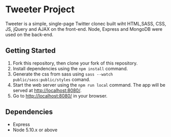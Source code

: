 # Tweeter Project

Tweeter is a simple, single-page Twitter clonec built wiht HTML,SASS, CSS, JS, jQuery and AJAX on the front-end. Node, Express and MongoDB were used on the back-end.

## Getting Started

1. Fork this repository, then clone your fork of this repository.
2. Install dependencies using the `npm install` command.
3. Generate the css from sass using `sass --watch public/sass:public/styles` comand.
4. Start the web server using the `npm run local` command. The app will be served at <http://localhost:8080/>.
5. Go to <http://localhost:8080/> in your browser.


## Dependencies

- Express
- Node 5.10.x or above
